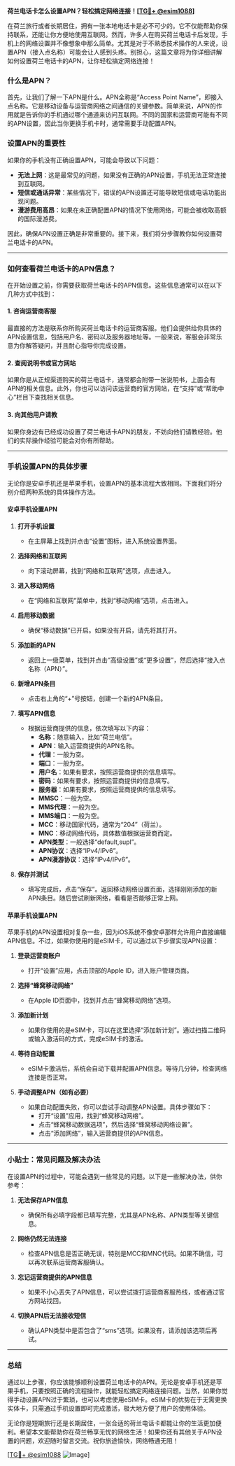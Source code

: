 **荷兰电话卡怎么设置APN？轻松搞定网络连接！[[TG💪+ @esim1088](https://t.me/s/esim1088)]**

在荷兰旅行或者长期居住，拥有一张本地电话卡是必不可少的。它不仅能帮助你保持联系，还能让你方便地使用互联网。然而，许多人在购买荷兰电话卡后发现，手机上的网络设置并不像想象中那么简单。尤其是对于不熟悉技术操作的人来说，设置APN（接入点名称）可能会让人感到头疼。别担心，这篇文章将为你详细讲解如何设置荷兰电话卡的APN，让你轻松搞定网络连接！

### 什么是APN？

首先，让我们了解一下APN是什么。APN全称是“Access Point Name”，即接入点名称。它是移动设备与运营商网络之间通信的关键参数。简单来说，APN的作用就是告诉你的手机通过哪个通道来访问互联网。不同的国家和运营商可能有不同的APN设置，因此当你更换手机卡时，通常需要手动配置APN。

### 设置APN的重要性

如果你的手机没有正确设置APN，可能会导致以下问题：
- **无法上网**：这是最常见的问题，如果没有正确的APN设置，手机无法正常连接到互联网。
- **短信或通话异常**：某些情况下，错误的APN设置还可能导致短信或电话功能出现问题。
- **漫游费用高昂**：如果在未正确配置APN的情况下使用网络，可能会被收取高额的国际漫游费。

因此，确保APN设置正确是非常重要的。接下来，我们将分步骤教你如何设置荷兰电话卡的APN。

---

### 如何查看荷兰电话卡的APN信息？

在开始设置之前，你需要获取荷兰电话卡的APN信息。这些信息通常可以在以下几种方式中找到：

#### 1. **咨询运营商客服**
最直接的方法是联系你所购买荷兰电话卡的运营商客服。他们会提供给你具体的APN设置信息，包括用户名、密码以及服务器地址等。一般来说，客服会非常乐意为你解答疑问，并且耐心指导你完成设置。

#### 2. **查阅说明书或官方网站**
如果你是从正规渠道购买的荷兰电话卡，通常都会附带一张说明书，上面会有APN的相关信息。此外，你也可以访问该运营商的官方网站，在“支持”或“帮助中心”栏目下查找相关信息。

#### 3. **向其他用户请教**
如果你身边有已经成功设置了荷兰电话卡APN的朋友，不妨向他们请教经验。他们的实际操作经验可能会对你有所帮助。

---

### 手机设置APN的具体步骤

无论你是安卓手机还是苹果手机，设置APN的基本流程大致相同。下面我们将分别介绍两种系统的具体操作方法。

#### 安卓手机设置APN

1. **打开手机设置**
   - 在主屏幕上找到并点击“设置”图标，进入系统设置界面。

2. **选择网络和互联网**
   - 向下滚动屏幕，找到“网络和互联网”选项，点击进入。

3. **进入移动网络**
   - 在“网络和互联网”菜单中，找到“移动网络”选项，点击进入。

4. **启用移动数据**
   - 确保“移动数据”已开启。如果没有开启，请先将其打开。

5. **添加新的APN**
   - 返回上一级菜单，找到并点击“高级设置”或“更多设置”，然后选择“接入点名称（APN）”。

6. **新增APN条目**
   - 点击右上角的“+”号按钮，创建一个新的APN条目。

7. **填写APN信息**
   - 根据运营商提供的信息，依次填写以下内容：
     - **名称**：随意输入，比如“荷兰电信”。
     - **APN**：输入运营商提供的APN名称。
     - **代理**：一般为空。
     - **端口**：一般为空。
     - **用户名**：如果有要求，按照运营商提供的信息填写。
     - **密码**：如果有要求，按照运营商提供的信息填写。
     - **服务器**：如果有要求，按照运营商提供的信息填写。
     - **MMSC**：一般为空。
     - **MMS代理**：一般为空。
     - **MMS端口**：一般为空。
     - **MCC**：移动国家代码，通常为“204”（荷兰）。
     - **MNC**：移动网络代码，具体数值根据运营商而定。
     - **APN类型**：一般选择“default,supl”。
     - **APN协议**：选择“IPv4/IPv6”。
     - **APN漫游协议**：选择“IPv4/IPv6”。

8. **保存并测试**
   - 填写完成后，点击“保存”。返回移动网络设置页面，选择刚刚添加的新APN条目。随后尝试刷新网络，看看是否能够正常上网。

#### 苹果手机设置APN

苹果手机的APN设置相对复杂一些，因为iOS系统不像安卓那样允许用户直接编辑APN信息。不过，如果你使用的是eSIM卡，可以通过以下步骤实现APN设置：

1. **登录运营商账户**
   - 打开“设置”应用，点击顶部的Apple ID，进入账户管理页面。

2. **选择“蜂窝移动网络”**
   - 在Apple ID页面中，找到并点击“蜂窝移动网络”选项。

3. **添加新计划**
   - 如果你使用的是eSIM卡，可以在这里选择“添加新计划”。通过扫描二维码或输入激活码的方式，完成eSIM卡的激活。

4. **等待自动配置**
   - eSIM卡激活后，系统会自动下载并配置APN信息。等待几分钟，检查网络连接是否正常。

5. **手动调整APN（如有必要）**
   - 如果自动配置失败，你可以尝试手动调整APN设置。具体步骤如下：
     - 打开“设置”应用，找到“蜂窝移动网络”。
     - 点击“蜂窝移动数据选项”，然后选择“蜂窝移动网络设置”。
     - 点击“添加网络”，输入运营商提供的APN信息。

---

### 小贴士：常见问题及解决办法

在设置APN的过程中，可能会遇到一些常见的问题。以下是一些解决办法，供你参考：

1. **无法保存APN信息**
   - 确保所有必填字段都已填写完整，尤其是APN名称、APN类型等关键信息。

2. **网络仍然无法连接**
   - 检查APN信息是否正确无误，特别是MCC和MNC代码。如果不确信，可以再次联系运营商客服确认。

3. **忘记运营商提供的APN信息**
   - 如果不小心丢失了APN信息，可以尝试拨打运营商客服热线，或者通过官方网站找回。

4. **切换APN后无法接收短信**
   - 确认APN类型中是否包含了“sms”选项。如果没有，请添加该选项后再试。

---

### 总结

通过以上步骤，你应该能够顺利设置荷兰电话卡的APN。无论是安卓手机还是苹果手机，只要按照正确的流程操作，就能轻松搞定网络连接问题。当然，如果你觉得手动设置APN过于繁琐，也可以考虑使用eSIM卡。eSIM卡的优势在于无需更换实体卡，只需通过手机设置即可完成激活，极大地方便了用户的使用体验。

无论你是短期旅行还是长期居住，一张合适的荷兰电话卡都能让你的生活更加便利。希望本文能帮助你在荷兰畅享无忧的网络生活！如果你还有其他关于APN设置的问题，欢迎随时留言交流。祝你旅途愉快，网络畅通无阻！

[[TG💪+ @esim1088](https://t.me/s/esim1088) ![Image](https://i.postimg.cc/4NQfJmqS/Snipaste-2025-05-13-00-14-12.png)]